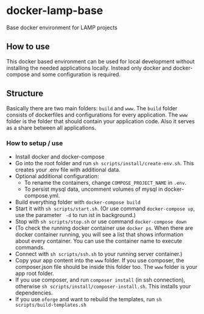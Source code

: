 # docker-lamp-base
Base docker environment for LAMP projects

## How to use
This docker based environment can be used for local development without installing the needed applications locally. 
Instead only docker and docker-compose and some configuration is required. 

## Structure
Basically there are two main folders: `build` and `www`.
The `build` folder consists of dockerfiles and configurations for every application.
The `www` folder is the folder that should contain your application code. 
Also it serves as a share between all applications.

### How to setup / use
- Install docker and docker-compose
- Go into the root folder and run `sh scripts/install/create-env.sh`. This creates your .env file with additional data.
- Optional additional configuration:
  - To rename the containers, change `COMPOSE_PROJECT_NAME`  in `.env`.
  - To persist mysql data, uncomment volumes of mysql in docker-compose.yml. 
- Build everything folder with `docker-compose build`
- Start it with `sh scripts/start.sh`. (Or use command `docker-compose up`, use the parameter ` -d` to run ist in background.)
- Stop with `sh scripts/stop.sh` or use command `docker-compose down`
- (To check the running docker container use `docker ps`. When there are docker container running, 
you will see a list that shows information about every container. You can use the container name to execute commands.
- Connect with `sh scripts/ssh.sh` to your running server container.)
- Copy your app content into the `www` folder. If you use composer, the composer.json file should 
be inside this folder too. The `www` folder is your app root folder.
- If you use composer, and run `composer install` (in ssh connection), otherwise `sh scripts/install/composer-install.sh`.
  This installs your dependencies.
- If you use `oforge` and want to rebuild the templates, run 
`sh scripts/build-templates.sh`
